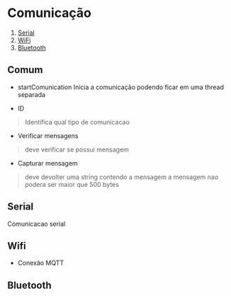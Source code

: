 # Comunicação
1. [Serial](#serial) 
2. [WiFi](#wifi)
2. [Bluetooth](#bluetooth)

## Comum
* startComunication 
 Inicia a comunicação
 podendo ficar em uma thread separada 

* ID 
 > Identifica qual tipo de comunicacao 
* Verificar mensagens
> deve verificar se possui mensagem  
* Capturar mensagem
> deve devolter uma string contendo a mensagem
> a mensagem nao podera ser maior que 500 bytes

<a name = "serial"></a> 
 ##  Serial
Comunicacao serial
<a name = "wifi"></a> 
## Wifi
* Conexão MQTT
<a name = "bluetooth"></a> 
## Bluetooth

